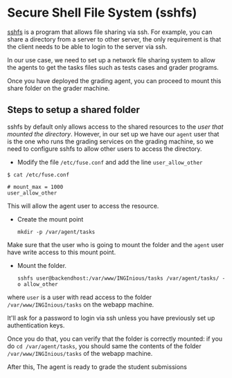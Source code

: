 # Secure Shell File System (sshfs)

[sshfs](https://linux.die.net/man/1/sshfs) is a program that allows file sharing via ssh. For example, you can share a directory from a server to other server, the only requirement is that the client needs to be able to login to the server via ssh.

In our use case, we need to set up a network file sharing system to allow the agents to get the tasks files such as tests cases and grader programs. 

Once you have deployed the grading agent, you can proceed to mount this share folder on the grader machine.

## Steps to setup a shared folder

sshfs by default only allows access to the shared resources to the *user that mounted the directory*. However, in our set up we have our `agent` user that is the one who runs the grading services on the grading machine, so we need to configure sshfs to allow other users to access the directory.

* Modify the file `/etc/fuse.conf` and add the line `user_allow_other` 

```
$ cat /etc/fuse.conf

# mount_max = 1000
user_allow_other
```

This will allow the agent user to access the resource.

* Create the mount point

    `mkdir -p /var/agent/tasks`

Make sure that the user who is going to mount the folder and the `agent` user have write access to this mount point.

* Mount the folder.

    `sshfs user@backendhost:/var/www/INGInious/tasks /var/agent/tasks/ -o allow_other`

where `user` is a user with read access to the folder `/var/www/INGInious/tasks` on the webapp machine.

It'll ask for a password to login via ssh unless you have previously set up authentication keys.

Once you do that, you can verify that the folder is correctly mounted: if you do `cd /var/agent/tasks`, you should same the contents of the folder `/var/www/INGInious/tasks` of the webapp machine.  

After this, The agent is ready to grade the student submissions

